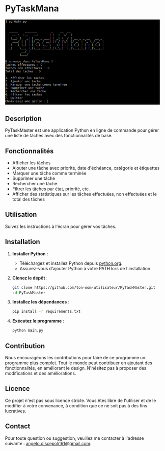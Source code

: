 # PyTaskMana

![PyTaskMana Screenshot](https://raw.githubusercontent.com/atlas161/PyTaskMana/main/medias/Screenshot.png)

## Description

PyTaskMaster est une application  Python en ligne de commande pour gérer une liste de tâches avec des fonctionnalités de base.

## Fonctionnalités

- Afficher les tâches
- Ajouter une tâche avec priorité, date d'échéance, catégorie et étiquettes
- Marquer une tâche comme terminée
- Supprimer une tâche
- Rechercher une tâche
- Filtrer les tâches par état, priorité, etc.
- Afficher des statistiques sur les tâches effectuées, non effectuées et le total des tâches

## Utilisation

Suivez les instructions à l'écran pour gérer vos tâches.

## Installation

1. **Installer Python** :
   - Téléchargez et installez Python depuis [python.org](https://www.python.org/downloads/).
   - Assurez-vous d'ajouter Python à votre PATH lors de l'installation.

2. **Clonez le dépôt** :

   ```bash
   git clone https://github.com/ton-nom-utilisateur/PyTaskMaster.git
   cd PyTaskMaster
   ```
3. **Installez les dépendances** :
   ```bash
   pip install -r requirements.txt
   ```
4. **Exécutez le programme** :
   ```bash
   python main.py
   ```
## Contribution

Nous encourageons les contributions pour faire de ce programme un programme plus complet. Tout le monde peut contribuer en ajoutant des fonctionnalités, en améliorant le design. N'hésitez pas à proposer des modifications et des améliorations.

## Licence

Ce projet n'est pas sous licence stricte. Vous êtes libre de l'utiliser et de le modifier à votre convenance, à condition que ce ne soit pas à des fins lucratives.

## Contact

Pour toute question ou suggestion, veuillez me contacter à l'adresse suivante : [angelo.discepoli161@gmail.com](mailto:angelo.discepoli161@gmail.com).
